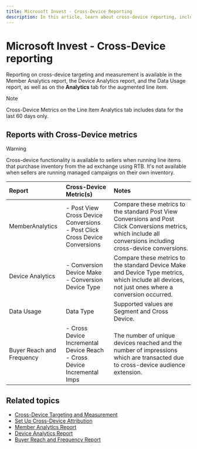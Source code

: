 ```yaml
---
title: Microsoft Invest - Cross-Device Reporting
description: In this article, learn about cross-device reporting, including its targeting and measurement locations.
---
```


# Microsoft Invest - Cross-Device reporting

Reporting on cross-device targeting and measurement is available in the Member Analytics report, the Device Analytics report, and the Data Usage report, as well as on the **Analytics** tab for the augmented line item.

> [!NOTE]
> Cross-Device Metrics on the Line Item Analytics tab includes data for the last 60 days only.

## Reports with Cross-Device metrics

> [!WARNING]
> Cross-device functionality is available to sellers when running line items that purchase inventory from the ad exchange using RTB. It's not available when sellers are running managed campaigns on their own inventory.

| Report | Cross-Device Metric(s) | Notes |
|:--|:--|:--|
| MemberAnalytics | - Post View Cross Device Conversions <br/> - Post Click Cross Device Conversions | Compare these metrics to the standard Post View Conversions and Post Click Conversions metrics, which include all conversions including cross-device conversions. |
| Device Analytics | - Conversion Device Make <br/> - Conversion Device Type | Compare these metrics to the standard Device Make and Device Type metrics, which include all devices, not just ones where a conversion occurred. |
| Data Usage | Data Type | Supported values are Segment and Cross Device. |
| Buyer Reach and Frequency | - Cross Device Incremental Device Reach <br/> - Cross Device Incremental Imps | The number of unique devices reached and the number of impressions which are transacted due to cross-device audience extension. |

## Related topics

- [Cross-Device Targeting and Measurement](cross-device-targeting-and-measurement.md)
- [Set Up Cross-Device Attribution](set-up-cross-device-attribution.md)
- [Member Analytics Report](network-analytics-report.md)
- [Device Analytics Report](device-analytics-report.md)
- [Buyer Reach and Frequency Report](buyer-reach-and-frequency-report.md)
